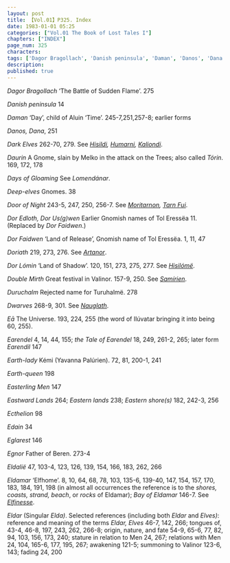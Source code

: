```yaml
---
layout: post
title: 【Vol.01】P325. Index
date: 1983-01-01 05:25
categories: ["Vol.01 The Book of Lost Tales I"]
chapters: ["INDEX"]
page_num: 325
characters: 
tags: ['Dagor Bragollach', 'Danish peninsula', 'Daman', 'Danos', 'Dana', 'Dark Elves', 'Daurin', 'Tórin', 'Days of Gloaming', 'Deep-elves', 'Door of Night', 'Dor Edloth, Dor Us(g)wen', 'Dor Faidwen', 'Doriath', 'Dor Lómin', 'Double Mirth', 'Duruchalm', 'Dwarves', 'Eā', 'Earendel', 'the Tale of Earendel', 'Earendil', 'Earth-lady', 'Earth-queen', 'Easterling Men', 'Eastward Lands', 'Eastern lands', 'Eastern shore(s)', 'Ecthelion', 'Edain', 'Eglarest', 'Egnor', 'Eldalië', 'Eldamar', 'Bay of Eldamar', 'Eldar']
description: 
published: true
---
```


<I>Dagor Bragollach</I> ‘The Battle of Sudden Flame’. 275

<I>Danish peninsula</I> 14

<I>Daman</I> ‘Day’, child of Aluin ‘Time’. 245-7,251,257-8; earlier forms

<I>Danos, Dana</I>, 251

<I>Dark Elves</I> 262-70, 279. See <I>[Hisildi]({{site.baseurl}}/tags#Hisildi), [Humarni]({{site.baseurl}}/tags#Humarni), [Kaliondi]({{site.baseurl}}/tags#Kaliondi)</I>.

<I>Daurin</I> A Gnome, slain by Melko in the attack on the Trees; also called <I>Tórin</I>. 169, 172, 178

<I>Days of Gloaming</I> See <I>Lomendánar</I>.

<I>Deep-elves</I> Gnomes. 38

<I>Door of Night</I> 243-5, 247, 250, 256-7. See <I>[Moritarnon]({{site.baseurl}}/tags#Moritarnon), [Tarn Fui]({{site.baseurl}}/tags#Tarn%20Fui)</I>.

<I>Dor Edloth, Dor Us(g)wen</I> Earlier Gnomish names of Tol Eressëa 11. (Replaced by <I>Dor Faidwen</I>.)

<I>Dor Faidwen</I> ‘Land of Release’, Gnomish name of Tol Eressëa. 1, 11, 47

<I>Doriath</I> 219, 273, 276. See <I>[Artanor]({{site.baseurl}}/tags#Artanor)</I>.

<I>Dor Lómin</I> ‘Land of Shadow’. 120, 151, 273, 275, 277. See <I>[Hisilómë]({{site.baseurl}}/tags#Hisilómë)</I>.

<I>Double Mirth</I> Great festival in Valinor. 157-9, 250. See <I>[Samírien]({{site.baseurl}}/tags#Samírien)</I>.

<I>Duruchalm</I> Rejected name for Turuhalmë. 278

<I>Dwarves</I> 268-9, 301. See <I>[Nauglath]({{site.baseurl}}/tags#Nauglath)</I>.

<I>Eā</I> The Universe. 193, 224, 255 (the word of Ilúvatar bringing it into being 60, 255).

<I>Earendel</I> 4, 14, 44, 155; <I>the Tale of Earendel</I> 18, 249, 261-2, 265; later form <I>Earendil</I> 147

<I>Earth-lady</I> Kémi (Yavanna Palúrien). 72, 81, 200-1, 241

<I>Earth-queen</I> 198

<I>Easterling Men</I> 147

<I>Eastward Lands</I> 264; <I>Eastern lands</I> 238; <I>Eastern shore(s)</I> 182, 242-3, 256

<I>Ecthelion</I> 98

<I>Edain</I> 34

<I>Eglarest</I> 146

<I>Egnor</I> Father of Beren. 273-4

<I>Eldalië</I> 47, 103-4, 123, 126, 139, 154, 166, 183, 262, 266

<I>Eldamar</I> ‘Elfhome’. 8, 10, 64, 68, 78, 103, 135-6, 139-40, 147, 154, 157, 170, 183, 184, 191, 198 (in almost all occurrences the reference is to the <I>shores, coasts, strand, beach</I>, or <I>rocks</I> of Eldamar); <I>Bay of Eldamar</I> 146-7. See <I>[Elfinesse]({{site.baseurl}}/tags#Elfinesse)</I>.

<I>Eldar</I> (Singular <I>Elda)</I>. Selected references (including both <I>Eldar</I> and <I>Elves)</I>: reference and meaning of the terms <I>Eldar, Elves</I> 46-7, 142, 266; tongues of, 43-4, 46-8, 197, 243, 262, 266-8; origin, nature, and fate 54-9, 65-6, 77, 82, 94, 103, 156, 173, 240; stature in relation to Men 24, 267; relations with Men 24, 104, 165-6, 177, 195, 267; awakening 121-5; summoning to Valinor 123-6, 143; fading 24, 200

